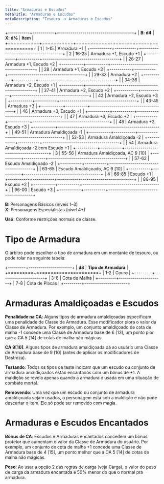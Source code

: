```yaml
---
title: "Armaduras e Escudos"
metaTitle: "Armaduras e Escudos"
metaDescription: "Tesouro -> Armaduras e Escudos"
---
```


+-----------+-----------+---------------------------------------+
| **B: d4** | **X: d%** | **Item**                              |
+===========+===========+=======================================+
| 1         | 1-15      | Armadura +1                           |
+-----------+-----------+---------------------------------------+
| 2         | 16-25     | Armadura +1, Escudo +1                |
+-----------+-----------+---------------------------------------+
|           | 26-27     | Armadura +1, Escudo +2                |
+-----------+-----------+---------------------------------------+
|           | 28        | Armadura +1, Escudo +3                |
+-----------+-----------+---------------------------------------+
|           | 29-33     | Armadura +2                           |
+-----------+-----------+---------------------------------------+
|           | 34-36     | Armadura +2, Escudo +1                |
+-----------+-----------+---------------------------------------+
|           | 37-41     | Armadura +2, Escudo +2                |
+-----------+-----------+---------------------------------------+
|           | 42        | Armadura +2, Escudo +3                |
+-----------+-----------+---------------------------------------+
|           | 43-45     | Armadura +3                           |
+-----------+-----------+---------------------------------------+
|           | 46        | Armadura +3, Escudo +1                |
+-----------+-----------+---------------------------------------+
|           | 47        | Armadura +3, Escudo +2                |
+-----------+-----------+---------------------------------------+
|           | 48        | Armadura +3, Escudo +3                |
+-----------+-----------+---------------------------------------+
|           | 49-51     | Armadura Amaldiçoada -1               |
+-----------+-----------+---------------------------------------+
|           | 52-53     | Armadura Amaldiçoada -2               |
+-----------+-----------+---------------------------------------+
|           | 54        | Armadura Amaldiçoada -2 com Escudo +1 |
+-----------+-----------+---------------------------------------+
| 3         | 55-56     | Armadura Amaldiçoada, AC 9 [10]       |
+-----------+-----------+---------------------------------------+
|           | 57-62     | Escudo Amaldiçoado -2                 |
+-----------+-----------+---------------------------------------+
|           | 63-65     | Escudo Amaldiçoado, AC 9 [10]         |
+-----------+-----------+---------------------------------------+
| 4         | 66-85     | Escudo +1                             |
+-----------+-----------+---------------------------------------+
|           | 86-95     | Escudo +2                             |
+-----------+-----------+---------------------------------------+
|           | 96-00     | Escudo +3                             |
+-----------+-----------+---------------------------------------+

**B**: Personagens Básicos (níveis 1–3)<br />
**X**: Personagens Especialistas (nível 4+)

**Uso**: Conforme restrições normais de classe.

# Tipo de Armadura

O árbitro pode escolher o tipo de armadura em um montante de tesouro, ou pode rolar na seguinte tabela:

+---------+----------------------+
| **d8**  | **Tipo de Armadura** |
+=========+======================+
|   1-2   | Couro                |
+---------+----------------------+
|   3-6   | Cota de Malha        |
+---------+----------------------+
|   7-8   | Cota de Placas       |
+---------+----------------------+

# Armaduras Amaldiçoadas e Escudos

**Penalidade na CA**: Alguns tipos de armadura amaldiçoadas especificam uma penalidade de Classe de Armadura. Esse modificador piora o valor da Classe de Armadura. Por exemplo, um conjunto amaldiçoado de cota de malha -1 concede uma Classe de Armadura base de 6 [13], um ponto pior que a CA 5 [14] de cotas de malha não mágicas.

**CA 9[10]**: Alguns tipos de armadura amaldiçoada dá ao usuário uma Classe de Armadura base de 9 [10] (antes de aplicar os modificadores de Destreza).

**Testando**: Todos os tipos de teste indicam que um escudo ou conjunto de armadura amaldiçoados estão encantados com um bônus de +1. A maldição se revela apenas quando a armadura é usada em uma situação de combate mortal.

**Removendo**: Uma vez que um escudo ou conjunto de armadura amaldiçoada sejam usados, o personagem está sob a maldição e não pode descartar o item. Ele só pode ser removido com magia.

# Armaduras e Escudos Encantados

**Bônus de CA**: Escudos e Armaduras encantados concedem um bônus protetor que aumentam o valor da Classe de Armadura do usuário. Por exemplo, um conjunto de cota de malha +1 concede uma Classe de Armadura base de 4 [15], um ponto melhor que a CA 5 [14] de cotas de malha não mágicas.

**Peso**: Ao usar a opção 2 das regras de carga (veja Carga), o valor do peso de carga da armadura encantada é 50% menor do que o normal pra armadura.

